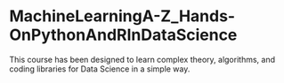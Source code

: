 # MachineLearningA-Z_Hands-OnPythonAndRInDataScience
This course has been designed to learn complex theory, algorithms, and coding libraries for Data Science in a simple way.
